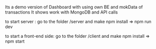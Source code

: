 Its a demo version of Dashboard 
with using own BE and mokData of transactions
It shows work with MongoDB and API calls

to start server :
go to the folder /server
and make  npm install => npm run dev

to start a front-end side:
go to the folder /client
and make npm install => npm start

